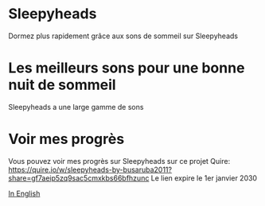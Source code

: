 # Sleepyheads

Dormez plus rapidement grâce aux sons de sommeil sur Sleepyheads

# Les meilleurs sons pour une bonne nuit de sommeil

Sleepyheads a une large gamme de sons

# Voir mes progrès

Vous pouvez voir mes progrès sur Sleepyheads sur ce projet Quire: https://quire.io/w/sleepyheads-by-busaruba2011?share=gf7aeip5zq9sac5cmxkbs66bfhzunc Le lien expire le 1er janvier 2030

[In English](README.md)
